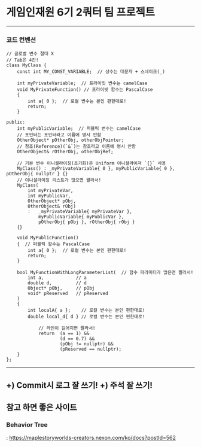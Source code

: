 # 게임인재원 6기 2쿼터 팀 프로젝트
---------------------------------------------
### 코드 컨벤션

```
// 글로벌 변수 절대 X
// Tab은 4칸!
class MyClass {
    const int MY_CONST_VARIABLE;  // 상수는 대문자 + 스네이크(_)

    int myPrivateVariable;  // 프라이빗 변수는 camelCase
    void MyPrivateFunction() // 프라이빗 함수는 PascalCase
    {
        int a{ 0 };  // 로컬 변수는 본인 편한대로!
        return;
    }

public:
    int myPublicVariable;  // 퍼블릭 변수는 camelCase
    // 포인터는 포인터라고 이름에 명시 안함
    OtherObject* pOtherObj, otherObjPointer;
    // 참조(Reference)(`&`)는 참조라고 이름에 명시 안함
    OtherObject& rOtherObj, otherObjRef;

    // 기본 변수 이니셜라이징(초기화)은 Uniform 이니셜라이져 `{}` 사용
    MyClass() : _myPrivateVariable{ 0 }, myPublicVariable{ 0 }, pOtherObj{ nullptr } {}
    // 이니셜라이징 리스트가 많으면 짤라서!
    MyClass(
        int myPrivateVar,
        int myPublicVar,
        OtherObject* pObj,
        OtherObject& rObj)
        :   _myPrivateVariable{ myPrivateVar },
            myPublicVariable{ myPublicVar },
            pOtherObj{ pObj }, rOtherObj{ rObj } 
    {}

    void MyPublicFunction() 
    {  // 퍼블릭 함수는 PascalCase
        int a{ 0 };  // 로컬 변수는 본인 편한대로!
        return;
    }

    bool MyFunctionWithLongParameterList(  // 함수 파라미터가 많은면 짤라서!
        int a,            // a
        double d,         // d
        Object* pObj,     // pObj
        void* pReserved   // pReserved
    )
    {
        int localA{ a };    // 로컬 변수는 본인 편한대로!
        double local_d{ d } // 로컬 변수는 본인 편한대로!

            // 라인이 길어지면 짤라서!
            return  (a == 1) &&
                    (d == 0.7) &&
                    (pObj != nullptr) &&
                    (pReserved == nullptr);
    }
};
```



---------------------------------------------

+) Commit시 로그 잘 쓰기!
+) 주석 잘 쓰기!
---------------------------------------------
## 참고 하면 좋은 사이트

### Behavior Tree
  : https://maplestoryworlds-creators.nexon.com/ko/docs?postId=562
